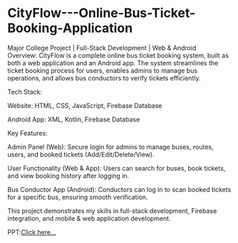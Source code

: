 # CityFlow---Online-Bus-Ticket-Booking-Application

Major College Project | Full-Stack Development | Web & Android
<br>
Overview:
CityFlow is a complete online bus ticket booking system, built as both a web application and an Android app. The system streamlines the ticket booking process for users, enables admins to manage bus operations, and allows bus conductors to verify tickets efficiently.

Tech Stack:

Website: HTML, CSS, JavaScript, Firebase Database

Android App: XML, Kotlin, Firebase Database

Key Features:

Admin Panel (Web): Secure login for admins to manage buses, routes, users, and booked tickets (Add/Edit/Delete/View).

User Functionality (Web & App): Users can search for buses, book tickets, and view booking history after logging in.

Bus Conductor App (Android): Conductors can log in to scan booked tickets for a specific bus, ensuring smooth verification.

This project demonstrates my skills in full-stack development, Firebase integration, and mobile & web application development.

PPT:[Click here...](../CityFlowV2.pptx)
